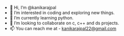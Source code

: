 - 👋 Hi, I’m @kanikarajpal
- 👀 I’m interested in coding and exploring new things. 
- 🌱 I’m currently learning python. 
- 💞️ I’m looking to collaborate on c, c++ and ds projects. 
- 📫 You can reach me at -
     kanikarajpal22@gmail.com

<!---
kanikarajpal/kanikarajpal is a ✨ special ✨ repository because its `README.md` (this file) appears on your GitHub profile.
You can click the Preview link to take a look at your changes.
--->
